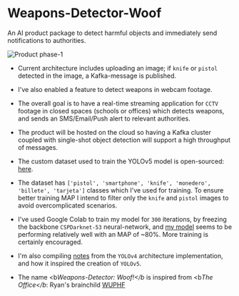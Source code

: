 # Weapons-Detector-Woof
An AI product package to detect harmful objects and immediately send notifications to authorities.

![Product phase-1](https://github.com/vikrantdeshpande09876/Weapons-Detector-Woof/blob/main/Documentation/Logo-creation.png)

* Current architecture includes uploading an image; if `knife` or `pistol` detected in the image, a Kafka-message is published.

* I've also enabled a feature to detect weapons in webcam footage.

* The overall goal is to have a real-time streaming application for `CCTV` footage in closed spaces (schools or offices) which detects weapons, and sends an SMS/Email/Push alert to relevant authorities.

* The product will be hosted on the cloud so having a Kafka cluster coupled with single-shot object detection will support a high throughput of messages.

* The custom dataset used to train the YOLOv5 model is open-sourced: [here](https://github.com/ari-dasci/OD-WeaponDetection/tree/master/Weapons%20and%20similar%20handled%20objects).

* The dataset has `['pistol', 'smartphone', 'knife', 'monedero', 'billete', 'tarjeta']` classes which I've used for training. To ensure better training MAP I intend to filter only the `knife` and `pistol` images to avoid overcomplicated scenarios.

* I've used Google Colab to train my model for `300` iterations, by freezing the backbone `CSPDarknet-53` neural-network, and [my model](https://github.com/vikrantdeshpande09876/Weapons-Detector-Woof/tree/main/weapons-detector-yolo/utils/yolov5s.pt) seems to be performing relatively well with an MAP of ~80%. More training is certainly encouraged.

* I'm also compiling [notes](https://github.com/vikrantdeshpande09876/Weapons-Detector-Woof/blob/main/Documentation/Yolo-v4-Notes.docx) from the `YOLOv4` architecture implementation, and how it inspired the creation of `YOLOv5`.

* The name <b*Weapons-Detector: Woof!</b* is inspired from <b*The Office</b*: Ryan's brainchild [WUPHF](https://www.youtube.com/watch?v=OrVskziCc4w)